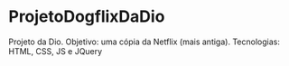 # ProjetoDogflixDaDio
Projeto da Dio. Objetivo: uma cópia da Netflix (mais antiga). Tecnologias: HTML, CSS, JS e JQuery
